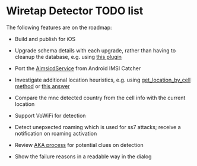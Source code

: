 # Wiretap Detector TODO list

The following features are on the roadmap:

- Build and publish for iOS

- Upgrade schema details with each upgrade, rather than having to cleanup the database, e.g. using [this plugin](https://embusinessproducts.com/react-native-sqlite-database-upgrade-strategy)

- Port the [AimsicdService](https://github.com/CellularPrivacy/Android-IMSI-Catcher-Detector/blob/development/AIMSICD/src/main/java/com/secupwn/aimsicd/service/AimsicdService.java) from Android IMSI Catcher

- Investigate additional location heuristics, e.g. using [get_location_by_cell method](https://gist.github.com/creotiv/3713832) or [this answer](https://stackoverflow.com/questions/31020866/android-finding-location-using-lac-and-cid)

- Compare the mnc detected country from the cell info with the current location

- Support VoWiFi for detection

- Detect unepxected roaming which is used for ss7 attacks; receive a notification on roaming activation

- Review [AKA process](https://www.ericsson.com/en/blog/2021/9/authentication-and-key-agreements) for potential clues on detection

- Show the failure reasons in a readable way in the dialog
